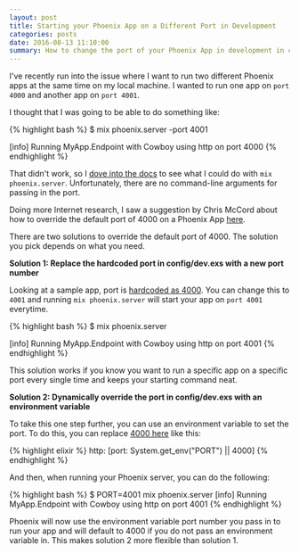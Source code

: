 ```yaml
---
layout: post
title: Starting your Phoenix App on a Different Port in Development
categories: posts
date: 2016-08-13 11:10:00
summary: How to change the port of your Phoenix App in development in case you want to have multiple Phoenix Apps running locally
---
```


I've recently run into the issue where I want to run two different Phoenix apps
at the same time on my local machine. I wanted to run one app on `port 4000` and
another app on `port 4001`.

I thought that I was going to be able to do something like:

{% highlight bash %}
$ mix phoenix.server -port 4001

[info] Running MyApp.Endpoint with Cowboy
using http on port 4000
{% endhighlight %}

That didn't work, so I [dove into the docs](https://hexdocs.pm/phoenix/Mix.Tasks.Phoenix.Server.html)
to see what I could do with `mix phoenix.server`. Unfortunately, there are no command-line
arguments for passing in the port.

Doing more Internet research, I saw a suggestion by Chris McCord about how to override
the default port of 4000 on a Phoenix App [here](https://github.com/phoenixframework/phoenix/issues/962).

There are two solutions to override the default port of 4000. The solution you pick
depends on what you need.

**Solution 1: Replace the hardcoded port in config/dev.exs with a new port number**

Looking at a sample app, port is [hardcoded as 4000](https://github.com/phoenix-examples/hello_phoenix/blob/master/config/dev.exs#L10).
You can change this to `4001` and running `mix phoenix.server` will start your app on `port 4001`
everytime.


{% highlight bash %}
$ mix phoenix.server

[info] Running MyApp.Endpoint with Cowboy
using http on port 4001
{% endhighlight %}

This solution works if you know you want to run a specific app on a specific port
every single time and keeps your starting command neat.

**Solution 2: Dynamically override the port in config/dev.exs with an environment variable**

To take this one step further, you can use an environment variable to set the
port. To do this, you can replace [4000 here](https://github.com/phoenix-examples/hello_phoenix/blob/master/config/dev.exs#L10) like
this:

{% highlight elixir %}
http: [port: System.get_env("PORT") || 4000]
{% endhighlight %}

And then, when running your Phoenix server, you can do the following:

{% highlight bash %}
$ PORT=4001 mix phoenix.server
[info] Running MyApp.Endpoint with Cowboy
using http on port 4001
{% endhighlight %}

Phoenix will now use the environment variable port number you pass in to run your
app and will default to 4000 if you do not pass an environment variable in. This makes
solution 2 more flexible than solution 1.
